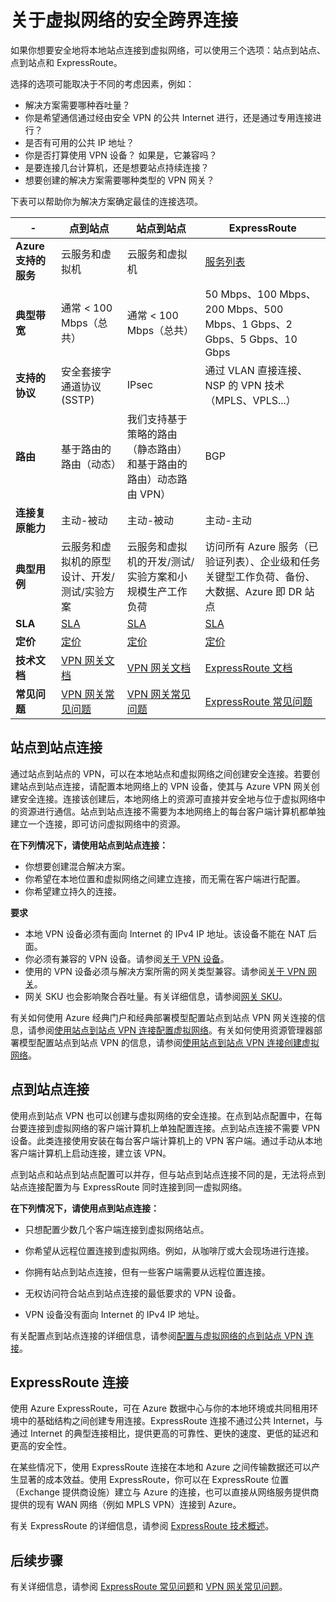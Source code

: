 <properties 
   pageTitle="关于虚拟网络的安全跨界连接 | Microsoft Azure"
   description="了解虚拟网络的安全跨界连接类型，包括站点到站点连接、点到站点连接和 ExpressRoute 连接。"
   services="vpn-gateway"
   documentationCenter="na"
   authors="cherylmc"
   manager="carolz"
   editor="" />
<tags 
   ms.service="vpn-gateway"
   ms.date="12/01/2015"
   wacn.date="01/15/2016" />

# 关于虚拟网络的安全跨界连接

如果你想要安全地将本地站点连接到虚拟网络，可以使用三个选项：站点到站点、点到站点和 ExpressRoute。

选择的选项可能取决于不同的考虑因素，例如：


- 解决方案需要哪种吞吐量？
- 你是希望通信通过经由安全 VPN 的公共 Internet 进行，还是通过专用连接进行？
- 是否有可用的公共 IP 地址？
- 你是否打算使用 VPN 设备？ 如果是，它兼容吗？
- 是要连接几台计算机，还是想要站点持续连接？
- 想要创建的解决方案需要哪种类型的 VPN 网关？

下表可以帮助你为解决方案确定最佳的连接选项。


|  -                            | **点到站点**                                                                            | **站点到站点**                                                                                        | **ExpressRoute**                                                                                                                     |
|------------------------------|----------------------------------------------------------------------------------------------|---------------------------------------------------------------------------------------------------------|--------------------------------------------------------------------------------------------------------------------------------------|
| **Azure 支持的服务** | 云服务和虚拟机                                                          | 云服务和虚拟机                                                                     | [服务列表](/documentation/articles/expressroute-faqs/#supported-services)                                                       |
| **典型带宽**       | 通常 < 100 Mbps（总共）                                                               | 通常 < 100 Mbps（总共）                                                                          | 50 Mbps、100 Mbps、200 Mbps、500 Mbps、1 Gbps、2 Gbps、5 Gbps、10 Gbps                                                               |
| **支持的协议**      | 安全套接字通道协议 (SSTP)                                                     | IPsec                                                | 通过 VLAN 直接连接、NSP 的 VPN 技术（MPLS、VPLS...）                                                                                                    |
| **路由**                  | 基于路由的路由（动态）                                                                        | 我们支持基于策略的路由（静态路由）和基于路由的路由）动态路由 VPN）                 | BGP                                                                                                                                  |
| **连接复原能力**    | 主动-被动                                                                               | 主动-被动                                                                                          | 主动-主动                                                                                                                        |
| **典型用例**         | 云服务和虚拟机的原型设计、开发/测试/实验方案              | 云服务和虚拟机的开发/测试/实验方案和小规模生产工作负荷 | 访问所有 Azure 服务（已验证列表）、企业级和任务关键型工作负荷、备份、大数据、Azure 即 DR 站点 |
| **SLA**                      | [SLA](/support/legal/sla)                                        | [SLA](/support/legal/sla)                                                   | [SLA](/support/legal/sla)                                                                                |
| **定价**                  | [定价](http://azure.microsoft.com/pricing/details/vpn-gateway)                           | [定价](http://azure.microsoft.com/pricing/details/vpn-gateway)                                      | [定价](http://azure.microsoft.com/pricing/details/expressroute)                                                                   |
| **技术文档**  | [VPN 网关文档](/documentation/services/vpn-gateway) | [VPN 网关文档](/documentation/services/vpn-gateway)            | [ExpressRoute 文档](/documentation/services/expressroute)                                        |
| **常见问题**                     | [VPN 网关常见问题](/documentation/articles/vpn-gateway-vpn-faq)                                                    | [VPN 网关常见问题](/documentation/articles/vpn-gateway-vpn-faq)                                                               | [ExpressRoute 常见问题](/documentation/articles/expressroute-faqs)                                                                             |


## 站点到站点连接

通过站点到站点的 VPN，可以在本地站点和虚拟网络之间创建安全连接。若要创建站点到站点连接，请配置本地网络上的 VPN 设备，使其与 Azure VPN 网关创建安全连接。连接该创建后，本地网络上的资源可直接并安全地与位于虚拟网络中的资源进行通信。站点到站点连接不需要为本地网络上的每台客户端计算机都单独建立一个连接，即可访问虚拟网络中的资源。

**在下列情况下，请使用站点到站点连接：**

- 你想要创建混合解决方案。
- 你希望在本地位置和虚拟网络之间建立连接，而无需在客户端进行配置。
- 你希望建立持久的连接。 

**要求**

- 本地 VPN 设备必须有面向 Internet 的 IPv4 IP 地址。该设备不能在 NAT 后面。
- 你必须有兼容的 VPN 设备。请参阅[关于 VPN 设备](http://go.microsoft.com/fwlink/p/?LinkID=615099)。 
- 使用的 VPN 设备必须与解决方案所需的网关类型兼容。请参阅[关于 VPN 网关](/documentation/articles/vpn-gateway-about-vpngateways)。
- 网关 SKU 也会影响聚合吞吐量。有关详细信息，请参阅[网关 SKU](/documentation/articles/vpn-gateway-about-vpngateways/#gateway-skus)。 

有关如何使用 Azure 经典门户和经典部署模型配置站点到站点 VPN 网关连接的信息，请参阅[使用站点到站点 VPN 连接配置虚拟网络](/documentation/articles/vpn-gateway-site-to-site-create)。有关如何使用资源管理器部署模型配置站点到站点 VPN 的信息，请参阅[使用站点到站点 VPN 连接创建虚拟网络](/documentation/articles/vpn-gateway-create-site-to-site-rm-powershell)。


## 点到站点连接

使用点到站点 VPN 也可以创建与虚拟网络的安全连接。在点到站点配置中，在每台要连接到虚拟网络的客户端计算机上单独配置连接。点到站点连接不需要 VPN 设备。此类连接使用安装在每台客户端计算机上的 VPN 客户端。通过手动从本地客户端计算机上启动连接，建立该 VPN。

点到站点和站点到站点配置可以并存，但与站点到站点连接不同的是，无法将点到站点连接配置为与 ExpressRoute 同时连接到同一虚拟网络。

**在下列情况下，请使用点到站点连接：**

- 只想配置少数几个客户端连接到虚拟网络站点。

- 你希望从远程位置连接到虚拟网络。例如，从咖啡厅或大会现场进行连接。

- 你拥有站点到站点连接，但有一些客户端需要从远程位置连接。

- 无权访问符合站点到站点连接的最低要求的 VPN 设备。

- VPN 设备没有面向 Internet 的 IPv4 IP 地址。

有关配置点到站点连接的详细信息，请参阅[配置与虚拟网络的点到站点 VPN 连接](/documentation/articles/vpn-gateway-point-to-site-create)。

## ExpressRoute 连接

使用 Azure ExpressRoute，可在 Azure 数据中心与你的本地环境或共同租用环境中的基础结构之间创建专用连接。ExpressRoute 连接不通过公共 Internet，与通过 Internet 的典型连接相比，提供更高的可靠性、更快的速度、更低的延迟和更高的安全性。

在某些情况下，使用 ExpressRoute 连接在本地和 Azure 之间传输数据还可以产生显著的成本效益。使用 ExpressRoute，你可以在 ExpressRoute 位置（Exchange 提供商设施）建立与 Azure 的连接，也可以直接从网络服务提供商提供的现有 WAN 网络（例如 MPLS VPN）连接到 Azure。

有关 ExpressRoute 的详细信息，请参阅 [ExpressRoute 技术概述](/documentation/articles/expressroute-introduction)。


## 后续步骤

有关详细信息，请参阅 [ExpressRoute 常见问题](/documentation/articles/expressroute-faqs)和 [VPN 网关常见问题](/documentation/articles/vpn-gateway-vpn-faq)。

<!---HONumber=Mooncake_0104_2016-->
